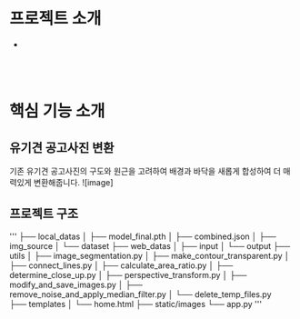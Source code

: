 # 프로젝트 소개
- <br>


<b> </b><br><br>


# 핵심 기능 소개
## 유기견 공고사진 변환
기존 유기견 공고사진의 구도와 원근을 고려하여 배경과 바닥을 새롭게 합성하여 더 매력있게 변환해줍니다.
![image]<br>

## 프로젝트 구조<br>

'''
├── local_datas
│   ├── model_final.pth
│   ├── combined.json
│   ├── img_source
│   └── dataset
├── web_datas
│   ├── input
│   └── output
├── utils
│   ├── image_segmentation.py
│   ├── make_contour_transparent.py
│   ├── connect_lines.py
│   ├── calculate_area_ratio.py
│   ├── determine_close_up.py
│   ├── perspective_transform.py
│   ├── modify_and_save_images.py
│   ├── remove_noise_and_apply_median_filter.py
│   └── delete_temp_files.py<br>
├── templates
│   └── home.html
├── static/images
└── app.py
'''

<br><br>
